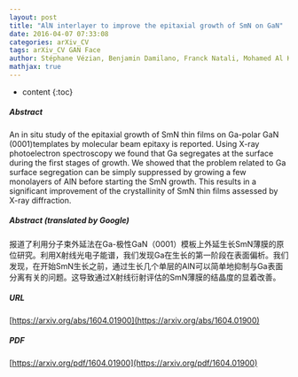 ```yaml
---
layout: post
title: "AlN interlayer to improve the epitaxial growth of SmN on GaN"
date: 2016-04-07 07:33:08
categories: arXiv_CV
tags: arXiv_CV GAN Face
author: Stéphane Vézian, Benjamin Damilano, Franck Natali, Mohamed Al Khalfioui, Jean Massies
mathjax: true
---
```


* content
{:toc}

##### Abstract
An in situ study of the epitaxial growth of SmN thin films on Ga-polar GaN (0001)templates by molecular beam epitaxy is reported. Using X-ray photoelectron spectroscopy we found that Ga segregates at the surface during the first stages of growth. We showed that the problem related to Ga surface segregation can be simply suppressed by growing a few monolayers of AlN before starting the SmN growth. This results in a significant improvement of the crystallinity of SmN thin films assessed by X-ray diffraction.

##### Abstract (translated by Google)
报道了利用分子束外延法在Ga-极性GaN（0001）模板上外延生长SmN薄膜的原位研究。利用X射线光电子能谱，我们发现Ga在生长的第一阶段在表面偏析。我们发现，在开始SmN生长之前，通过生长几个单层的AlN可以简单地抑制与Ga表面分离有关的问题。这导致通过X射线衍射评估的SmN薄膜的结晶度的显着改善。

##### URL
[https://arxiv.org/abs/1604.01900](https://arxiv.org/abs/1604.01900)

##### PDF
[https://arxiv.org/pdf/1604.01900](https://arxiv.org/pdf/1604.01900)

